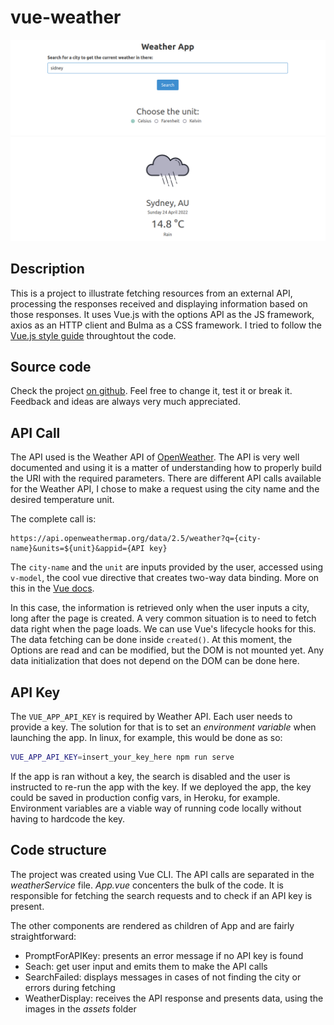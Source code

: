 vue-weather
===========

<img src="../assets/vue_weather.png" alt="vue-weather screenshot">


## Description

This is a project to illustrate fetching resources from an external API, processing the responses received and displaying information based on those responses. 
It uses Vue.js with the options API as the JS framework, axios as an HTTP client and Bulma as a CSS framework.
I tried to follow the [Vue.js style guide](https://v2.vuejs.org/v2/style-guide/) throughtout the code.

## Source code

Check the project [on github](https://github.com/cdpaiva/vue-weather).
Feel free to change it, test it or break it.
Feedback and ideas are always very much appreciated.

## API Call

The API used is the Weather API of [OpenWeather](https://openweathermap.org/api).
The API is very well documented and using it is a matter of understanding how to properly build the URI with the required parameters.
There are different API calls available for the Weather API, I chose to make a request using the city name and the desired temperature unit.

The complete call is:
```
https://api.openweathermap.org/data/2.5/weather?q={city-name}&units=${unit}&appid={API key}
```
The `city-name` and the `unit` are inputs provided by the user, accessed using `v-model`, the cool vue directive that creates two-way data binding. 
More on this in the [Vue docs](https://vuejs.org/guide/essentials/forms.html).

In this case, the information is retrieved only when the user inputs a city, long after the page is created.
A very common situation is to need to fetch data right when the page loads.
We can use Vue's lifecycle hooks for this.
The data fetching can be done inside `created()`.
At this moment, the Options are read and can be modified, but the DOM is not mounted yet.
Any data initialization that does not depend on the DOM can be done here.

## API Key

The `VUE_APP_API_KEY` is required by Weather API.
Each user needs to provide a key.
The solution for that is to set an _environment variable_ when launching the app.
In linux, for example, this would be done as so:
```bash
VUE_APP_API_KEY=insert_your_key_here npm run serve
```
If the app is ran without a key, the search is disabled and the user is instructed to re-run the app with the key.
If we deployed the app, the key could be saved in production config vars, in Heroku, for example.
Environment variables are a viable way of running code locally without having to hardcode the key.

## Code structure

The project was created using Vue CLI.
The API calls are separated in the _weatherService_ file.
_App.vue_ concenters the bulk of the code.
It is responsible for fetching the search requests and to check if an API key is present.

The other components are rendered as children of App and are fairly straightforward:
- PromptForAPIKey: presents an error message if no API key is found
- Seach: get user input and emits them to make the API calls
- SearchFailed: displays messages in cases of not finding the city or errors during fetching
- WeatherDisplay: receives the API response and presents data, using the images in the _assets_ folder